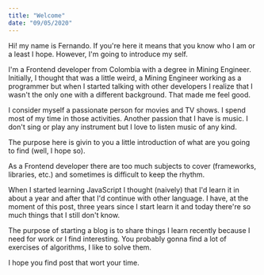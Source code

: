 ```yaml
---
title: "Welcome"
date: "09/05/2020"
---
```


Hi! my name is Fernando. If you're here it means that you know who I am or a least I hope. However, I'm going to introduce my self.

I'm a Frontend developer from Colombia with a degree in Mining Engineer. Initially, I thought that was a little weird, a Mining Engineer working as a programmer but when I started talking with other developers I realize that I wasn't the only one with a different background. That made me feel good.

I consider myself a passionate person for movies and TV shows. I spend most of my time in those activities. Another passion that I have is music. I don't sing or play any instrument but I love to listen music of any kind.

The purpose here is givin to you a little introduction of what are you going to find (well, I hope so).

As a Frontend developer there are too much subjects to cover (frameworks, libraries, etc.) and sometimes is difficult to keep the rhythm.

When I started learning JavaScript I thought (naively) that I'd learn it in about a year and after that I'd continue with other language. I have, at the moment of this post, three years since I start learn it and today there're so much things that I still don't know.

The purpose of starting a blog is to share things I learn recently because I need for work or I find interesting. You probably gonna find a lot of exercises of algorithms, I like to solve them.

I hope you find post that wort your time.
